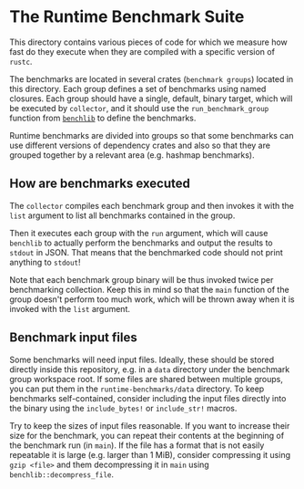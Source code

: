 # The Runtime Benchmark Suite
This directory contains various pieces of code for which we measure how fast do they execute
when they are compiled with a specific version of `rustc`.

The benchmarks are located in several crates (`benchmark groups`) located in this directory. Each
group defines a set of benchmarks using named closures. Each group should have a single,
default, binary target, which will be executed by `collector`, and it should use the
`run_benchmark_group` function from [`benchlib`](../benchlib) to define the benchmarks.

Runtime benchmarks are divided into groups so that some benchmarks can use different versions of
dependency crates and also so that they are grouped together by a relevant area
(e.g. hashmap benchmarks).

## How are benchmarks executed
The `collector` compiles each benchmark group and then invokes it with the `list` argument to list
all benchmarks contained in the group.

Then it executes each group with the `run` argument, which will cause `benchlib` to actually perform
the benchmarks and output the results to `stdout` in JSON. That means that the benchmarked code should
not print anything to `stdout`!

Note that each benchmark group binary will be thus invoked twice per benchmarking collection. Keep this
in mind so that the `main` function of the group doesn't perform too much work, which will be thrown
away when it is invoked with the `list` argument.

## Benchmark input files
Some benchmarks will need input files. Ideally, these should be stored directly inside this repository,
e.g. in a `data` directory under the benchmark group workspace root. If some files are shared between
multiple groups, you can put them in the `runtime-benchmarks/data` directory. To keep benchmarks
self-contained, consider including the input files directly into the binary using the `include_bytes!`
or `include_str!` macros.

Try to keep the sizes of input files reasonable. If you want to increase their size for the benchmark,
you can repeat their contents at the beginning of the benchmark run (in `main`). If the file has a
format that is not easily repeatable it is large (e.g. larger than 1 MiB), consider compressing it
using `gzip <file>` and them decompressing it in `main` using `benchlib::decompress_file`.
